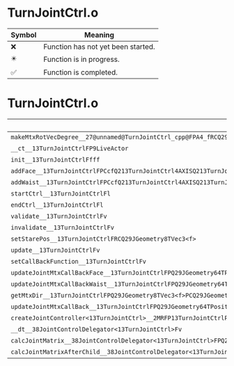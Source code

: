 # TurnJointCtrl.o
| Symbol | Meaning 
| ------------- | ------------- 
| :x: | Function has not yet been started. 
| :eight_pointed_black_star: | Function is in progress. 
| :white_check_mark: | Function is completed. 


# TurnJointCtrl.o
| Symbol | Decompiled? |
| ------------- | ------------- |
| `makeMtxRotVecDegree__27@unnamed@TurnJointCtrl_cpp@FPA4_fRCQ29JGeometry8TVec3<f>RCQ29JGeometry8TVec3<f>f` | :x: |
| `__ct__13TurnJointCtrlFP9LiveActor` | :x: |
| `init__13TurnJointCtrlFfff` | :x: |
| `addFace__13TurnJointCtrlFPCcfQ213TurnJointCtrl4AXISQ213TurnJointCtrl4AXISQ213TurnJointCtrl4AXIS` | :x: |
| `addWaist__13TurnJointCtrlFPCcfQ213TurnJointCtrl4AXISQ213TurnJointCtrl4AXISQ213TurnJointCtrl4AXIS` | :x: |
| `startCtrl__13TurnJointCtrlFl` | :x: |
| `endCtrl__13TurnJointCtrlFl` | :x: |
| `validate__13TurnJointCtrlFv` | :x: |
| `invalidate__13TurnJointCtrlFv` | :x: |
| `setStarePos__13TurnJointCtrlFRCQ29JGeometry8TVec3<f>` | :x: |
| `update__13TurnJointCtrlFv` | :x: |
| `setCallBackFunction__13TurnJointCtrlFv` | :x: |
| `updateJointMtxCallBackFace__13TurnJointCtrlFPQ29JGeometry64TPosition3<Q29JGeometry38TMatrix34<Q29JGeometry13SMatrix34C<f>>>RC19JointControllerInfo` | :x: |
| `updateJointMtxCallBackWaist__13TurnJointCtrlFPQ29JGeometry64TPosition3<Q29JGeometry38TMatrix34<Q29JGeometry13SMatrix34C<f>>>RC19JointControllerInfo` | :x: |
| `getMtxDir__13TurnJointCtrlFPQ29JGeometry8TVec3<f>PCQ29JGeometry64TPosition3<Q29JGeometry38TMatrix34<Q29JGeometry13SMatrix34C<f>>>Q213TurnJointCtrl4AXIS` | :x: |
| `updateJointMtxCallBack__13TurnJointCtrlFPQ29JGeometry64TPosition3<Q29JGeometry38TMatrix34<Q29JGeometry13SMatrix34C<f>>>RCQ213TurnJointCtrl4Ctrl` | :x: |
| `createJointController<13TurnJointCtrl>__2MRFP13TurnJointCtrlPC9LiveActorPCcM13TurnJointCtrlFPCvPvPQ29JGeometry64TPosition3<Q29JGeometry38TMatrix34<Q29JGeometry13SMatrix34C<f>>>RC19JointControllerInfo_bM13TurnJointCtrlFPCvPvPQ29JGeometry64TPosition3<Q29JGeometry38TMatrix34<Q29JGeometry13SMatrix34C<f>>>RC19JointControllerInfo_b_P15JointController` | :x: |
| `__dt__38JointControlDelegator<13TurnJointCtrl>Fv` | :x: |
| `calcJointMatrix__38JointControlDelegator<13TurnJointCtrl>FPQ29JGeometry64TPosition3<Q29JGeometry38TMatrix34<Q29JGeometry13SMatrix34C<f>>>RC19JointControllerInfo` | :x: |
| `calcJointMatrixAfterChild__38JointControlDelegator<13TurnJointCtrl>FPQ29JGeometry64TPosition3<Q29JGeometry38TMatrix34<Q29JGeometry13SMatrix34C<f>>>RC19JointControllerInfo` | :x: |
